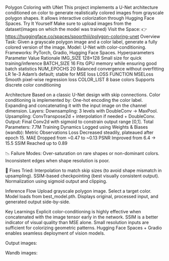Polygon Coloring with UNet
This project implements a U-Net architecture conditioned on color to generate realistically colored images from grayscale polygon shapes. It allows interactive colorization through Hugging Face Spaces.
Try It Yourself
Make sure to upload images from the dataset(images on which the model was trained)
Visit the Space:
 👉 https://huggingface.co/spaces/spoorthiii/polygon-coloring-unet
Overview
Task: Given a grayscale polygon image and a color label, generate a fully colored version of the image.
Model: U-Net with color-conditioning.
Frameworks: PyTorch, Gradio, Hugging Face Spaces.
Hyperparameters
Parameter
Value
Rationale
IMG_SIZE
128×128
Small size for quick training/inference
BATCH_SIZE
16
Fits GPU memory while ensuring good batch statistics
NUM_EPOCHS
20
Balanced convergence without overfitting
LR
1e-3
Adam’s default; stable for MSE loss
LOSS FUNCTION
MSELoss
Smooth pixel-wise regression loss
COLOR_LIST
8 base colors
Supports discrete color conditioning

Architecture
Based on a classic U-Net design with skip connections.
Color conditioning is implemented by:
One-hot encoding the color label.
Expanding and concatenating it with the input image on the channel dimension.
Layers:
Downsampling: 3 levels with DoubleConv → MaxPool.
Upsampling: ConvTranspose2d + interpolation if needed + DoubleConv.
Output: Final Conv2d with sigmoid to constrain output range [0,1].
Total Parameters: 7.7M
Training Dynamics
Logged using Weights & Biases (wandb):
Metric
Observations
Loss
Decreased steadily, plateaued after epoch 15.
MAE
Dropped from ~0.47 to ~0.13
PSNR
Improved from 6.4 → 15.5
SSIM
Reached up to 0.89

📉 Failure Modes:
Over-saturation on rare shapes or non-dominant colors.
Inconsistent edges when shape resolution is poor.


🔧 Fixes Tried:
Interpolation to match skip sizes (to avoid shape mismatch in upsampling).
SSIM-based checkpointing (best visually consistent output).
Normalization using sigmoid output and clipping.


Inference Flow
Upload grayscale polygon image.
Select a target color.
Model loads from best_model.pth.
Displays original, processed input, and generated output side-by-side.


Key Learnings
Explicit color-conditioning is highly effective when concatenated with the image tensor early in the network.
SSIM is a better indicator of visual quality than MSE alone.
Small resolution inputs are sufficient for colorizing geometric patterns.
Hugging Face Spaces + Gradio enables seamless deployment of vision models.

Output images:


Wandb images:

